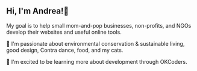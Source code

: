 ## Hi, I'm Andrea!🐞

My goal is to help small mom-and-pop businesses, non-profits, and NGOs develop their websites and useful online tools.

💜 I'm passionate about environmental conservation & sustainable living, good design, Contra dance, food, and my cats.

🌱 I'm excited to be learning more about development through OKCoders.
<!--
**ScriptPost/ScriptPost** is a ✨ _special_ ✨ repository because its `README.md` (this file) appears on your GitHub profile.

Here are some ideas to get you started:

- 🔭 I’m currently working on ...
- 🌱 I’m currently learning ...
- 👯 I’m looking to collaborate on ...
- 🤔 I’m looking for help with ...
- 💬 Ask me about ...
- 📫 How to reach me: ...
- 😄 Pronouns: ...
- ⚡ Fun fact: ...
-->
